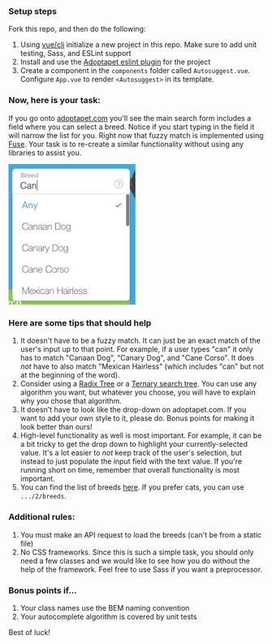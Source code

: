### Setup steps

Fork this repo, and then do the following:

1. Using [vue/cli](https://cli.vuejs.org/) initialize a new project in this repo. Make sure to add unit testing, Sass, and ESLint support
1. Install and use the [Adoptapet eslint plugin](https://github.com/adopt-a-pet/eslint-plugin-adoptapet) for the project
1. Create a component in the `components` folder called `Autosuggest.vue`. Configure `App.vue` to render `<Autosuggest>` in its template.

### Now, here is your task:

If you go onto [adoptapet.com](https://www.adoptapet.com) you'll see the main search form includes a field where you can select a breed. Notice if you start typing in the field it will narrow the list for you. Right now that fuzzy match is implemented using [Fuse](http://fusejs.io). Your task is to re-create a similar functionality without using any libraries to assist you.

<img src="assets/dropdown.png" alt="dropdown" width="250">

### Here are some tips that should help

1. It doesn't have to be a fuzzy match. It can just be an exact match of the user's input up to that point. For example, if a user types "can" it only has to match "Canaan Dog", "Canary Dog", and "Cane Corso". It does _not_ have to also match "Mexican Hairless" (which includes "can" but not at the beginning of the word).
1. Consider using a [Radix Tree](https://medium.com/basecs/trying-to-understand-tries-3ec6bede0014) or a [Ternary search tree](https://en.wikipedia.org/wiki/Ternary_search_tree). You can use any algorithm you want, but whatever you choose, you will have to explain why you chose that algorithm.
1. It doesn't have to look like the drop-down on adoptapet.com. If you want to add your own style to it, please do. Bonus points for making it look better than ours!
1. High-level functionality as well is most important. For example, it can be a bit tricky to get the drop down to highlight your currently-selected value. It's a lot easier to _not_ keep track of the user's selection, but instead to just populate the input field with the text value. If you're running short on time, remember that overall functionality is most important.
1. You can find the list of breeds [here](https://ra-api.adoptapet.com/v1/pet-utilities/1/breeds). If you prefer cats, you can use `.../2/breeds`.

### Additional rules:

1. You must make an API request to load the breeds (can't be from a static file)
1. No CSS frameworks. Since this is such a simple task, you should only need a few classes and we would like to see how you do without the help of the framework. Feel free to use Sass if you want a preprocessor.

### Bonus points if...
1. Your class names use the BEM naming convention
1. Your autocomplete algorithm is covered by unit tests

Best of luck!
